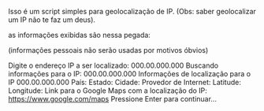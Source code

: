 Isso é um script simples para geolocalização de IP. (Obs: saber geolocalizar um IP não te faz um deus).

as informações exibidas são nessa pegada:

(informações pessoais não serão usadas por motivos óbvios)

Digite o endereço IP a ser localizado: 000.00.000.000
Buscando informações para o IP: 000.00.000.000
Informações de localização para o IP 000.00.000.000
País: 
Estado:
Cidade: 
Provedor de Internet:
Latitude: 
Longitude: 
Link para o Google Maps com a localização do IP: https://www.google.com/maps
Pressione Enter para continuar...

